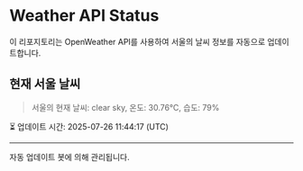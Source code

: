 
# Weather API Status

이 리포지토리는 OpenWeather API를 사용하여 서울의 날씨 정보를 자동으로 업데이트합니다.

## 현재 서울 날씨
> 서울의 현재 날씨: clear sky, 온도: 30.76°C, 습도: 79%

⏳ 업데이트 시간: 2025-07-26 11:44:17 (UTC)

---
자동 업데이트 봇에 의해 관리됩니다.
